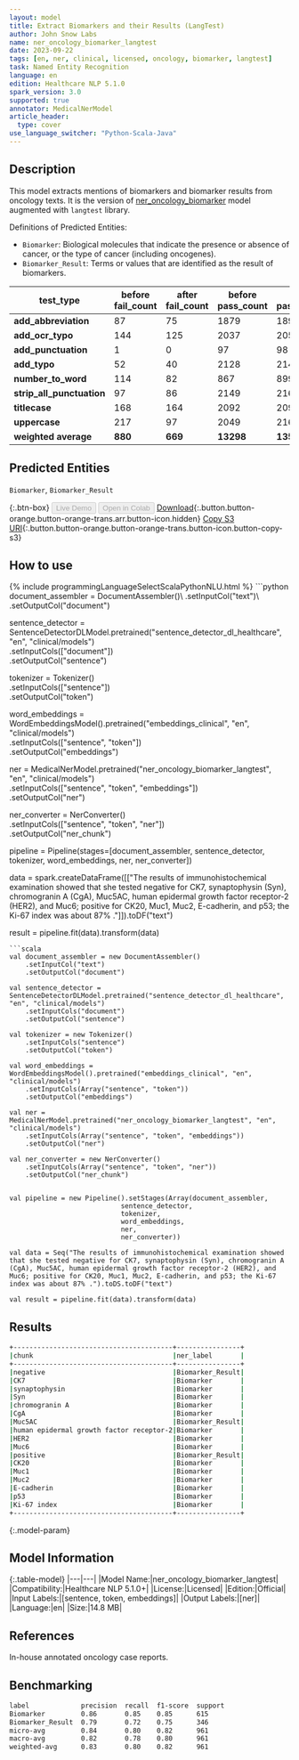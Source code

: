 ```yaml
---
layout: model
title: Extract Biomarkers and their Results (LangTest)
author: John Snow Labs
name: ner_oncology_biomarker_langtest
date: 2023-09-22
tags: [en, ner, clinical, licensed, oncology, biomarker, langtest]
task: Named Entity Recognition
language: en
edition: Healthcare NLP 5.1.0
spark_version: 3.0
supported: true
annotator: MedicalNerModel
article_header:
  type: cover
use_language_switcher: "Python-Scala-Java"
---
```


## Description

This model extracts mentions of biomarkers and biomarker results from oncology texts. It is the version of [ner_oncology_biomarker](https://nlp.johnsnowlabs.com/2022/11/24/ner_oncology_biomarker_en.html) model augmented with `langtest` library.

Definitions of Predicted Entities:

- `Biomarker`: Biological molecules that indicate the presence or absence of cancer, or the type of cancer (including oncogenes).
- `Biomarker_Result`: Terms or values that are identified as the result of biomarkers.

| **test_type**             | **before fail_count** | **after fail_count** | **before pass_count** | **after pass_count** | **minimum pass_rate** | **before pass_rate** | **after pass_rate** |
|---------------------------|-----------------------|----------------------|-----------------------|----------------------|-----------------------|----------------------|---------------------|
| **add_abbreviation**      | 87                    | 75                   | 1879                  | 1891                 | 92%                   | 96%                  | 96%                 |
| **add_ocr_typo**          | 144                   | 125                  | 2037                  | 2056                 | 92%                   | 93%                  | 94%                 |
| **add_punctuation**       | 1                     | 0                    | 97                    | 98                   | 92%                   | 99%                  | 100%                |
| **add_typo**              | 52                    | 40                   | 2128                  | 2149                 | 92%                   | 98%                  | 98%                 |
| **number_to_word**        | 114                   | 82                   | 867                   | 899                  | 92%                   | 88%                  | 92%                 |
| **strip_all_punctuation** | 97                    | 86                   | 2149                  | 2160                 | 92%                   | 96%                  | 96%                 |
| **titlecase**             | 168                   | 164                  | 2092                  | 2096                 | 92%                   | 93%                  | 93%                 |
| **uppercase**             | 217                   | 97                   | 2049                  | 2169                 | 92%                   | 90%                  | 96%                 |
| **weighted average**      | **880**               | **669**              | **13298**             | **13518**            | **92%**               | **93.79%**           | **95.28%**          |

## Predicted Entities

`Biomarker`, `Biomarker_Result`

{:.btn-box}
<button class="button button-orange" disabled>Live Demo</button>
<button class="button button-orange" disabled>Open in Colab</button>
[Download](https://s3.amazonaws.com/auxdata.johnsnowlabs.com/clinical/models/ner_oncology_biomarker_langtest_en_5.1.0_3.0_1695395379174.zip){:.button.button-orange.button-orange-trans.arr.button-icon.hidden}
[Copy S3 URI](s3://auxdata.johnsnowlabs.com/clinical/models/ner_oncology_biomarker_langtest_en_5.1.0_3.0_1695395379174.zip){:.button.button-orange.button-orange-trans.button-icon.button-copy-s3}

## How to use



<div class="tabs-box" markdown="1">
{% include programmingLanguageSelectScalaPythonNLU.html %}
```python
document_assembler = DocumentAssembler()\
    .setInputCol("text")\
    .setOutputCol("document")

sentence_detector = SentenceDetectorDLModel.pretrained("sentence_detector_dl_healthcare", "en", "clinical/models")\
    .setInputCols(["document"])\
    .setOutputCol("sentence")

tokenizer = Tokenizer() \
    .setInputCols(["sentence"]) \
    .setOutputCol("token")

word_embeddings = WordEmbeddingsModel().pretrained("embeddings_clinical", "en", "clinical/models")\
    .setInputCols(["sentence", "token"]) \
    .setOutputCol("embeddings")                

ner = MedicalNerModel.pretrained("ner_oncology_biomarker_langtest", "en", "clinical/models") \
    .setInputCols(["sentence", "token", "embeddings"]) \
    .setOutputCol("ner")

ner_converter = NerConverter() \
    .setInputCols(["sentence", "token", "ner"]) \
    .setOutputCol("ner_chunk")

pipeline = Pipeline(stages=[document_assembler,
                            sentence_detector,
                            tokenizer,
                            word_embeddings,
                            ner,
                            ner_converter])

data = spark.createDataFrame([["The results of immunohistochemical examination showed that she tested negative for CK7, synaptophysin (Syn), chromogranin A (CgA), Muc5AC, human epidermal growth factor receptor-2 (HER2), and Muc6; positive for CK20, Muc1, Muc2, E-cadherin, and p53; the Ki-67 index was about 87% ."]]).toDF("text")

result = pipeline.fit(data).transform(data)
```
```scala
val document_assembler = new DocumentAssembler()
    .setInputCol("text")
    .setOutputCol("document")
    
val sentence_detector = SentenceDetectorDLModel.pretrained("sentence_detector_dl_healthcare", "en", "clinical/models")
    .setInputCols("document")
    .setOutputCol("sentence")
    
val tokenizer = new Tokenizer()
    .setInputCols("sentence")
    .setOutputCol("token")
    
val word_embeddings = WordEmbeddingsModel().pretrained("embeddings_clinical", "en", "clinical/models")
    .setInputCols(Array("sentence", "token"))
    .setOutputCol("embeddings")                
    
val ner = MedicalNerModel.pretrained("ner_oncology_biomarker_langtest", "en", "clinical/models")
    .setInputCols(Array("sentence", "token", "embeddings"))
    .setOutputCol("ner")
    
val ner_converter = new NerConverter()
    .setInputCols(Array("sentence", "token", "ner"))
    .setOutputCol("ner_chunk")

        
val pipeline = new Pipeline().setStages(Array(document_assembler,
                            sentence_detector,
                            tokenizer,
                            word_embeddings,
                            ner,
                            ner_converter))    

val data = Seq("The results of immunohistochemical examination showed that she tested negative for CK7, synaptophysin (Syn), chromogranin A (CgA), Muc5AC, human epidermal growth factor receptor-2 (HER2), and Muc6; positive for CK20, Muc1, Muc2, E-cadherin, and p53; the Ki-67 index was about 87% .").toDS.toDF("text")

val result = pipeline.fit(data).transform(data)
```
</div>

## Results

```bash
+----------------------------------------+----------------+
|chunk                                   |ner_label       |
+----------------------------------------+----------------+
|negative                                |Biomarker_Result|
|CK7                                     |Biomarker       |
|synaptophysin                           |Biomarker       |
|Syn                                     |Biomarker       |
|chromogranin A                          |Biomarker       |
|CgA                                     |Biomarker       |
|Muc5AC                                  |Biomarker_Result|
|human epidermal growth factor receptor-2|Biomarker       |
|HER2                                    |Biomarker       |
|Muc6                                    |Biomarker       |
|positive                                |Biomarker_Result|
|CK20                                    |Biomarker       |
|Muc1                                    |Biomarker       |
|Muc2                                    |Biomarker       |
|E-cadherin                              |Biomarker       |
|p53                                     |Biomarker       |
|Ki-67 index                             |Biomarker       |
+----------------------------------------+----------------+
```

{:.model-param}
## Model Information

{:.table-model}
|---|---|
|Model Name:|ner_oncology_biomarker_langtest|
|Compatibility:|Healthcare NLP 5.1.0+|
|License:|Licensed|
|Edition:|Official|
|Input Labels:|[sentence, token, embeddings]|
|Output Labels:|[ner]|
|Language:|en|
|Size:|14.8 MB|

## References

In-house annotated oncology case reports.

## Benchmarking

```bash
label             precision  recall  f1-score  support 
Biomarker         0.86       0.85    0.85      615     
Biomarker_Result  0.79       0.72    0.75      346     
micro-avg         0.84       0.80    0.82      961     
macro-avg         0.82       0.78    0.80      961     
weighted-avg      0.83       0.80    0.82      961   
```